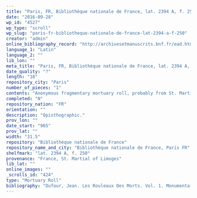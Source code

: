 ```yaml
---
title: "Paris, FR, Bibliothèque nationale de France, lat. 2394 A, f. 250"
date: "2016-09-28"
wp_id: "4527"
wp_type: "scroll"
wp_slug: "paris-fr-bibliotheque-nationale-de-france-lat-2394-a-f-250"
creator: "admin"
online_bibliography_record: "http://archivesetmanuscrits.bnf.fr/ead.html?id=FRBNFEAD000060225"
language_1: "Latin"
language_2: ""
lib_lon: ""
meta_title: "Paris, FR, Bibliothèque nationale de France, lat. 2394 A, f. 250"
date_quality: "?"
length: "18"
repository_city: "Paris"
number_of_pieces: "1"
contents: "Anonymous fragmentary mortuary roll, probably from St. Martial of Limoges."
completed: "N"
repository_nation: "FR"
orientation: ""
description: "Opisthographic."
prov_lon: ""
date_start: "965"
prov_lat: ""
width: "31.5"
repository: "Bibliothèque nationale de France"
repository_name_and_city: "Bibliothèque nationale de France, Paris FR"
shelfmark: "lat. 2394 A, f. 250"
provenance: "France, St. Martial of Limoges"
lib_lat: ""
online_images: ""
_scrolls_id: "424"
type: "Mortuary Roll"
bibliography: "Dufour, Jean. Les Rouleaux Des Morts. Vol. 1. Monumenta Palaeographica Medii Aevi. Series Gallica. Turnhout: Brepols, 2009. no. 48."
---
```



